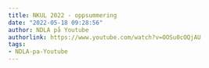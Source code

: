 ```yaml
---
title: NKUL 2022 - oppsummering
date: "2022-05-18 09:28:56"
author: NDLA på Youtube
authorlink: https://www.youtube.com/watch?v=OOSu0cOQjAU
tags:
- NDLA-pa-Youtube
---
```

